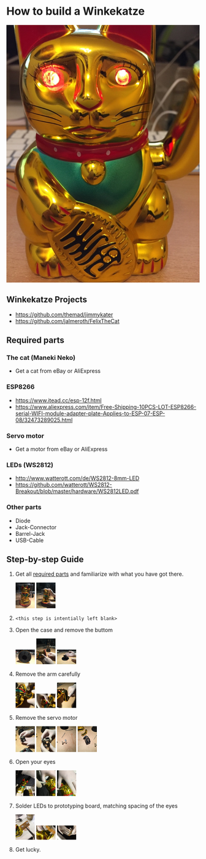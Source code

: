 # How to build a Winkekatze
![FelixTheCat](images/FelixTheCat.jpg)

## Winkekatze Projects
- <https://github.com/themad/jimmykater>
- <https://github.com/jalmeroth/FelixTheCat>

## Required parts

### The cat (Maneki Neko)
- Get a cat from eBay or AliExpress

### ESP8266
- <https://www.itead.cc/esp-12f.html>
- <https://www.aliexpress.com/item/Free-Shipping-10PCS-LOT-ESP8266-serial-WIFI-module-adapter-plate-Applies-to-ESP-07-ESP-08/32473289025.html>

### Servo motor
- Get a motor from eBay or AliExpress

### LEDs (WS2812)
- <http://www.watterott.com/de/WS2812-8mm-LED>
- <https://github.com/watterott/WS2812-Breakout/blob/master/hardware/WS2812LED.pdf>

### Other parts
- Diode
- Jack-Connector
- Barrel-Jack
- USB-Cable

## Step-by-step Guide
1.  Get all [required parts](#required_parts) and familiarize with what you have got there.

    <a href="images/IMG_4740.JPG"><img src="images/IMG_4740.JPG" width="50px" /></a>
    <a href="images/IMG_4741.JPG"><img src="images/IMG_4741.JPG" width="50px" /></a>

2.  `<this step is intentially left blank>`

3.  Open the case and remove the buttom

    <a href="images/IMG_4743.JPG"><img src="images/IMG_4743.JPG" width="50px" /></a>
    <a href="images/IMG_4742.JPG"><img src="images/IMG_4742.JPG" width="50px" /></a>
    <a href="images/IMG_4747.JPG"><img src="images/IMG_4747.JPG" width="50px" /></a>

4.  Remove the arm carefully

    <a href="images/IMG_4748.JPG"><img src="images/IMG_4748.JPG" width="50px" /></a>
    <a href="images/IMG_4749.JPG"><img src="images/IMG_4749.JPG" width="50px" /></a>
    <a href="images/IMG_4750.JPG"><img src="images/IMG_4750.JPG" width="50px" /></a>

5.  Remove the servo motor

    <a href="images/IMG_4751.JPG"><img src="images/IMG_4751.JPG" width="50px" /></a>
    <a href="images/IMG_4753.JPG"><img src="images/IMG_4753.JPG" width="50px" /></a>
    <a href="images/IMG_4754.JPG"><img src="images/IMG_4754.JPG" width="50px" /></a>
    <a href="images/IMG_4755.JPG"><img src="images/IMG_4755.JPG" width="50px" /></a>

6.  Open your eyes

    <a href="images/IMG_4756.JPG"><img src="images/IMG_4756.JPG" width="50px" /></a>
    <a href="images/IMG_4758.JPG"><img src="images/IMG_4758.JPG" width="50px" /></a>
    <a href="images/IMG_4759.JPG"><img src="images/IMG_4759.JPG" width="50px" /></a>

7.  Solder LEDs to prototyping board, matching spacing of the eyes

    <a href="images/IMG_4760.JPG"><img src="images/IMG_4760.JPG" width="50px" /></a>
    <a href="images/IMG_4761.JPG"><img src="images/IMG_4761.JPG" width="50px" /></a>
    <a href="images/IMG_4764.JPG"><img src="images/IMG_4764.JPG" width="50px" /></a>

8.  Get lucky.